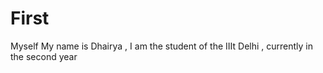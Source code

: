 # First
Myself
My name is Dhairya , I am the student of the IIIt Delhi , currently in the second year 
